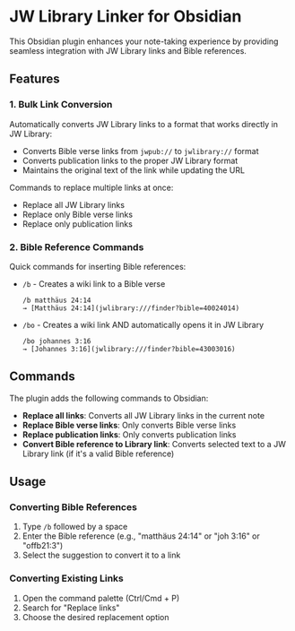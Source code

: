 # JW Library Linker for Obsidian

This Obsidian plugin enhances your note-taking experience by providing seamless integration with JW Library links and Bible references.

## Features

### 1. Bulk Link Conversion
Automatically converts JW Library links to a format that works directly in JW Library:
- Converts Bible verse links from `jwpub://` to `jwlibrary://` format
- Converts publication links to the proper JW Library format
- Maintains the original text of the link while updating the URL

Commands to replace multiple links at once:
- Replace all JW Library links
- Replace only Bible verse links
- Replace only publication links

### 2. Bible Reference Commands
Quick commands for inserting Bible references:

- `/b` - Creates a wiki link to a Bible verse
  ```
  /b matthäus 24:14
  → [Matthäus 24:14](jwlibrary:///finder?bible=40024014)
  ```

- `/bo` - Creates a wiki link AND automatically opens it in JW Library
  ```
  /bo johannes 3:16
  → [Johannes 3:16](jwlibrary:///finder?bible=43003016)
  ```

## Commands

The plugin adds the following commands to Obsidian:

- **Replace all links**: Converts all JW Library links in the current note
- **Replace Bible verse links**: Only converts Bible verse links
- **Replace publication links**: Only converts publication links
- **Convert Bible reference to Library link**: Converts selected text to a JW Library link (if it's a valid Bible reference)

## Usage

### Converting Bible References
1. Type `/b` followed by a space
2. Enter the Bible reference (e.g., "matthäus 24:14" or "joh 3:16" or "offb21:3")
3. Select the suggestion to convert it to a link

### Converting Existing Links
1. Open the command palette (Ctrl/Cmd + P)
2. Search for "Replace links"
3. Choose the desired replacement option
